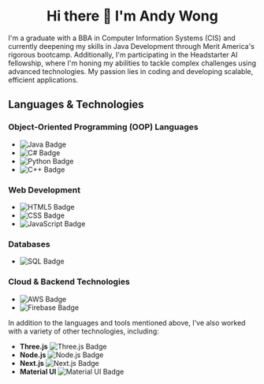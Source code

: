 <h1 align="center" >Hi there 👋 I'm Andy Wong</h1>

<p>
    I'm a graduate with a BBA in Computer Information Systems (CIS) and currently deepening my skills in Java Development through Merit America's rigorous bootcamp. Additionally, I'm participating in the Headstarter AI fellowship, where I'm honing my abilities to tackle complex challenges using advanced technologies. My passion lies in coding and developing scalable, efficient applications.
</p>

<h2>Languages & Technologies</h2>

<h3>Object-Oriented Programming (OOP) Languages</h3>
<ul>
    <li><img src="https://img.shields.io/badge/Java-ED8B00?style=for-the-badge&logo=java&logoColor=white" alt="Java Badge"></li>
    <li><img src="https://img.shields.io/badge/C%23-239120?style=for-the-badge&logo=c-sharp&logoColor=white" alt="C# Badge"></li>
    <li><img src="https://img.shields.io/badge/Python-3670A0?style=for-the-badge&logo=python&logoColor=ffdd54" alt="Python Badge"></li>
    <li><img src="https://img.shields.io/badge/C%2B%2B-00599C?style=for-the-badge&logo=cplusplus&logoColor=white" alt="C++ Badge"></li>
</ul>

<h3>Web Development</h3>
<ul>
    <li><img src="https://img.shields.io/badge/HTML5-E34F26?style=for-the-badge&logo=html5&logoColor=white" alt="HTML5 Badge"></li>
    <li><img src="https://img.shields.io/badge/CSS-1572B6?style=for-the-badge&logo=css3&logoColor=white" alt="CSS Badge"></li>
    <li><img src="https://img.shields.io/badge/JavaScript-F7DF1E?style=for-the-badge&logo=javascript&logoColor=black" alt="JavaScript Badge"></li>
</ul>

<h3>Databases</h3>
<ul>
    <li><img src="https://img.shields.io/badge/SQL-336791?style=for-the-badge&logo=postgresql&logoColor=white" alt="SQL Badge"></li>
</ul>

<h3>Cloud & Backend Technologies</h3>
<ul>
    <li><img src="https://img.shields.io/badge/Amazon_AWS-232F3E?style=for-the-badge&logo=amazon-aws&logoColor=white" alt="AWS Badge"></li>
    <li><img src="https://img.shields.io/badge/Firebase-FFCA28?style=for-the-badge&logo=firebase&logoColor=black" alt="Firebase Badge"></li>
</ul>
<p>
    In addition to the languages and tools mentioned above, I've also worked with a variety of other technologies, including:
</p>
<ul>
    <li><strong>Three.js</strong> <img src="https://img.shields.io/badge/Three.js-000000?style=for-the-badge&logo=three.js&logoColor=white" alt="Three.js Badge"></li>
    <li><strong>Node.js</strong> <img src="https://img.shields.io/badge/Node.js-339933?style=for-the-badge&logo=nodedotjs&logoColor=white" alt="Node.js Badge"></li>
    <li><strong>Next.js</strong> <img src="https://img.shields.io/badge/Next.js-000000?style=for-the-badge&logo=nextdotjs&logoColor=white" alt="Next.js Badge"></li>
    <li><strong>Material UI</strong> <img src="https://img.shields.io/badge/Material--UI-0081CB?style=for-the-badge&logo=mui&logoColor=white" alt="Material UI Badge"></li>
</ul>
